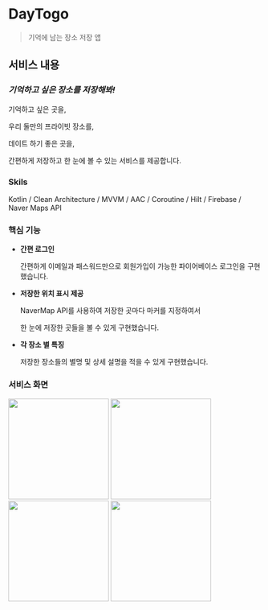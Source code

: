 # DayTogo
> 기억에 남는 장소 저장 앱

## 서비스 내용

### *기억하고 싶은 장소를 저장해봐!*

기억하고 싶은 곳을,

우리 둘만의 프라이빗 장소를,

데이트 하기 좋은 곳을,

간편하게 저장하고 한 눈에 볼 수 있는 서비스를 제공합니다.

### Skils
Kotlin / Clean Architecture / MVVM / AAC / Coroutine / Hilt / Firebase / Naver Maps API


### 핵심 기능

- **간편 로그인**
    
     간편하게 이메일과 패스워드만으로 회원가입이 가능한 파이어베이스 로그인을 구현했습니다.
    
- **저장한 위치 표시 제공**
    
    NaverMap API를 사용하여 저장한 곳마다 마커를 지정하여서
    
    한 눈에 저장한 곳들을 볼 수 있게 구현했습니다.
    
- **각 장소 별 특징**
    
    저장한 장소들의 별명 및 상세 설명을 적을 수 있게 구현했습니다.
    
### 서비스 화면
<div> 
    <img width="200" src ="https://github.com/Songgyubin/DayTogo/assets/37494776/235182aa-ebdc-4594-ad27-bbb6434164d5.jpeg"> 
     <img width="200" src ="https://user-images.githubusercontent.com/37494776/186362538-44e975ae-6da0-45e0-85ee-14107c89732a.jpeg"> 
      <img width="200" src ="https://user-images.githubusercontent.com/37494776/186362554-70c8d3b8-af7b-47a3-bfb4-8e33c8d508a7.jpeg"> 
    <img width="200" src ="https://user-images.githubusercontent.com/37494776/186362516-4c6e351d-d6b6-4159-9f9f-529b6472f26a.jpeg"> 
  
  

</div> 
